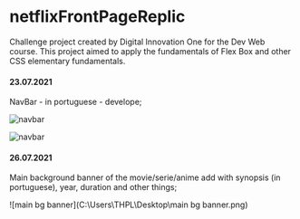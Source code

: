# netflixFrontPageReplic
Challenge project created by Digital Innovation One for the Dev Web course. This project aimed to apply the fundamentals of Flex Box and other CSS elementary fundamentals. 

#### 23.07.2021

NavBar - in portuguese - develope;

![navbar](https://ibb.co/JxC7Yw1)

![navbar](C:\Users\THPL\Desktop\navbar.png)



#### 26.07.2021

Main background banner of the movie/serie/anime add with synopsis (in portuguese), year, duration and other things;

![main bg banner](C:\Users\THPL\Desktop\main bg banner.png)
